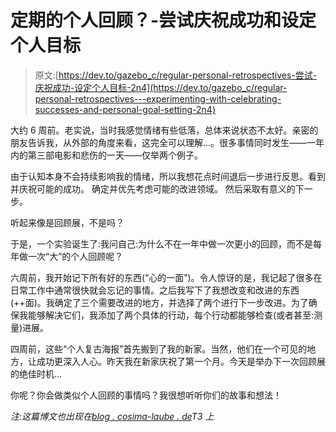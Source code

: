 # 定期的个人回顾？-尝试庆祝成功和设定个人目标

> 原文:[https://dev.to/gazebo_c/regular-personal-retrospectives-尝试-庆祝成功-设定个人目标-2n4](https://dev.to/gazebo_c/regular-personal-retrospectives---experimenting-with-celebrating-successes-and-personal-goal-setting-2n4)

大约 6 周前。老实说，当时我感觉情绪有些低落，总体来说状态不太好。亲密的朋友告诉我，从外部的角度来看，这完全可以理解...。很多事情同时发生——一年内的第三部电影和悲伤的一天——仅举两个例子。

由于认知本身不会持续影响我的情绪，所以我想花点时间退后一步进行反思。看到并庆祝可能的成功。
确定并优先考虑可能的改进领域。
然后采取有意义的下一步。

听起来像是回顾展，不是吗？

于是，一个实验诞生了:我问自己:为什么不在一年中做一次更小的回顾，而不是每年做一次“大”的个人回顾呢？

六周前，我开始记下所有好的东西(“心的一面”)。令人惊讶的是，我记起了很多在日常工作中通常很快就会忘记的事情。之后我写下了我想改变和改进的东西(++面)。我确定了三个需要改进的地方，并选择了两个进行下一步改进。为了确保我能够解决它们，我添加了两个具体的行动，每个行动都能够检查(或者甚至:测量)进展。

四周前，这些“个人复古海报”首先搬到了我的新家。当然，他们在一个可见的地方，让成功更深入人心。昨天我在新家庆祝了第一个月。今天是举办下一次回顾展的绝佳时机...

你呢？你会做类似个人回顾的事情吗？我很想听听你们的故事和想法！

*注:这篇博文也出现在[blog . cosima-laube . de](http://blog.cosima-laube.de/blog/20171111_smallPersonalRetros-experiment)T3 上*